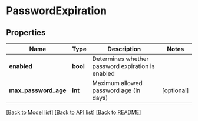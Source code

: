 # PasswordExpiration

## Properties
Name | Type | Description | Notes
------------ | ------------- | ------------- | -------------
**enabled** | **bool** | Determines whether password expiration is enabled | 
**max_password_age** | **int** | Maximum allowed password age (in days) | [optional] 

[[Back to Model list]](../README.md#documentation-for-models) [[Back to API list]](../README.md#documentation-for-api-endpoints) [[Back to README]](../README.md)


